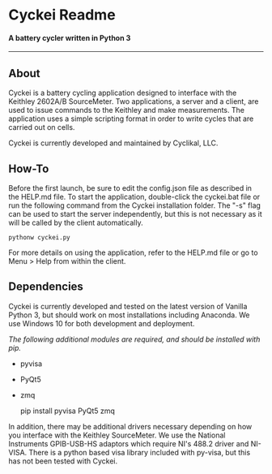 # Cyckei Readme
#### A battery cycler written in Python 3
---

## About
Cyckei is a battery cycling application designed to interface with the Keithley 2602A/B SourceMeter.
Two applications, a server and a client, are used to issue commands to the Keithley and make measurements.
The application uses a simple scripting format in order to write cycles that are carried out on cells.

Cyckei is currently developed and maintained by Cyclikal, LLC.

## How-To
Before the first launch, be sure to edit the config.json file as described in the HELP.md file.
To start the application, double-click the cyckei.bat file or run the following command from the Cyckei installation folder.
The "-s" flag can be used to start the server independently, but this is not necessary as it will be called by the client automatically.

    pythonw cyckei.py

For more details on using the application, refer to the HELP.md file or go to Menu > Help from within the client.

## Dependencies
Cyckei is currently developed and tested on the latest version of Vanilla Python 3, but should work on most installations including Anaconda. We use Windows 10 for both development and deployment.

*The following additional modules are required, and should be installed with pip.*
*   pyvisa
*   PyQt5
*   zmq


    pip install pyvisa PyQt5 zmq


In addition, there may be additional drivers necessary depending on how you interface with the Keithley SourceMeter. We use the National Instruments GPIB-USB-HS adaptors which require NI's 488.2 driver and NI-VISA. There is a python based visa library included with py-visa, but this has not been tested with Cyckei.
